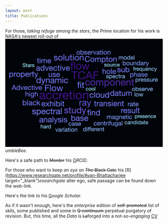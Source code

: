 ```yaml
---
layout: post
title: Publications
---
```


For those, *taking refuge among the stars*, the *Prime* location for his work is NASA's newest roll-out of [![B](word_cloud_pub.png)](https://ui.adsabs.harvard.edu/public-libraries/HSdfai8rQSS6QnpJAK52_A)*umbleBee*.

Here's a safe path to ~~Mordor~~ his [O](https://orcid.org/0000-0002-2878-4025)*RCID*.

For those who want to keep *an eye* on ~~The Black Gate~~ his [R](https://www.researchgate.net/profile/Ayan-Bhattacharjee target="_blank")*esearchgate* alter ego, safe passage can be found down the *web*-link.

Here's the link to his [G](https://scholar.google.com/citations?hl=en&user=mBT1-hwAAAAJ&view_op=list_works)*oogle Scholar*.

As if it wasn't enough, here's the *enterprise* edition of ~~self-promoted~~ list of skils, some published and some in ~~Q continuum~~ perpetual purgatory of revision. But, this time, all the *Data* is ~~La~~forged into a not-so-*engaging* [CV](CV_AB_2024_NEW_3page.pdf)
